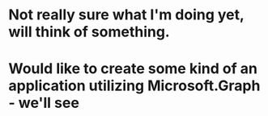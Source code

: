 # Not really sure what I'm doing yet, will think of something.

# Would like to create some kind of an application utilizing Microsoft.Graph - we'll see
